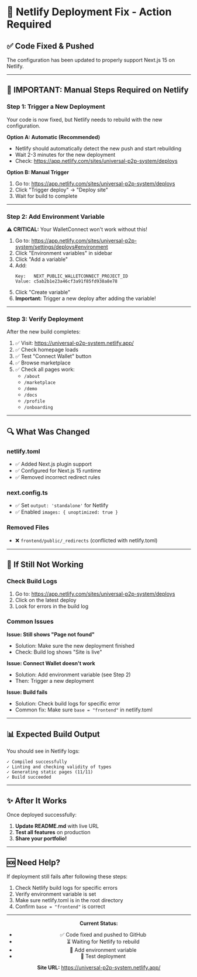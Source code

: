 # 🔧 Netlify Deployment Fix - Action Required

## ✅ Code Fixed & Pushed

The configuration has been updated to properly support Next.js 15 on Netlify.

---

## 🚨 **IMPORTANT: Manual Steps Required on Netlify**

### Step 1: Trigger a New Deployment

Your code is now fixed, but Netlify needs to rebuild with the new configuration.

**Option A: Automatic (Recommended)**
- Netlify should automatically detect the new push and start rebuilding
- Wait 2-3 minutes for the new deployment
- Check: https://app.netlify.com/sites/universal-p2p-system/deploys

**Option B: Manual Trigger**
1. Go to: https://app.netlify.com/sites/universal-p2p-system/deploys
2. Click "Trigger deploy" → "Deploy site"
3. Wait for build to complete

---

### Step 2: Add Environment Variable

⚠️ **CRITICAL:** Your WalletConnect won't work without this!

1. Go to: https://app.netlify.com/sites/universal-p2p-system/settings/deploys#environment
2. Click "Environment variables" in sidebar
3. Click "Add a variable"
4. Add:
   ```
   Key:   NEXT_PUBLIC_WALLETCONNECT_PROJECT_ID
   Value: c5ab2b1e23a46cf3a91f85fd938a8e78
   ```
5. Click "Create variable"
6. **Important:** Trigger a new deploy after adding the variable!

---

### Step 3: Verify Deployment

After the new build completes:

1. ✅ Visit: https://universal-p2p-system.netlify.app/
2. ✅ Check homepage loads
3. ✅ Test "Connect Wallet" button
4. ✅ Browse marketplace
5. ✅ Check all pages work:
   - `/about`
   - `/marketplace`
   - `/demo`
   - `/docs`
   - `/profile`
   - `/onboarding`

---

## 🔍 What Was Changed

### netlify.toml
- ✅ Added Next.js plugin support
- ✅ Configured for Next.js 15 runtime
- ✅ Removed incorrect redirect rules

### next.config.ts
- ✅ Set `output: 'standalone'` for Netlify
- ✅ Enabled `images: { unoptimized: true }`

### Removed Files
- ❌ `frontend/public/_redirects` (conflicted with netlify.toml)

---

## 🐛 If Still Not Working

### Check Build Logs
1. Go to: https://app.netlify.com/sites/universal-p2p-system/deploys
2. Click on the latest deploy
3. Look for errors in the build log

### Common Issues

**Issue: Still shows "Page not found"**
- Solution: Make sure the new deployment finished
- Check: Build log shows "Site is live"

**Issue: Connect Wallet doesn't work**
- Solution: Add environment variable (see Step 2)
- Then: Trigger a new deployment

**Issue: Build fails**
- Solution: Check build logs for specific error
- Common fix: Make sure `base = "frontend"` in netlify.toml

---

## 📊 Expected Build Output

You should see in Netlify logs:

```
✓ Compiled successfully
✓ Linting and checking validity of types
✓ Generating static pages (11/11)
✓ Build succeeded
```

---

## ✨ After It Works

Once deployed successfully:

1. **Update README.md** with live URL
2. **Test all features** on production
3. **Share your portfolio!**

---

## 🆘 Need Help?

If deployment still fails after following these steps:

1. Check Netlify build logs for specific errors
2. Verify environment variable is set
3. Make sure netlify.toml is in the root directory
4. Confirm `base = "frontend"` is correct

---

<div align="center">

**Current Status:**
- ✅ Code fixed and pushed to GitHub
- ⏳ Waiting for Netlify to rebuild
- 🔄 Add environment variable
- 🎯 Test deployment

**Site URL:** https://universal-p2p-system.netlify.app/

</div>
